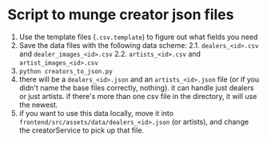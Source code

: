 # Script to munge creator json files

1. Use the template files (`.csv.template`) to figure out what fields you need
2. Save the data files with the following data scheme:
    2.1. `dealers_<id>.csv` and `dealer_images_<id>.csv`
    2.2. `artists_<id>.csv` and `artist_images_<id>.csv`
3. `python creators_to_json.py`
4. there will be a `dealers_<id>.json` and an `artists_<id>.json` file (or if you didn't name the base files correctly, nothing). it can handle just dealers or just artists. if there's more than one csv file in the directory, it will use the newest.
5. if you want to use this data locally, move it into `frontend/src/assets/data/dealers_<id>.json` (or artists), and change the creatorService to pick up that file.
